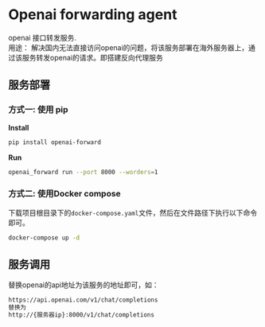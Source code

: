 # Openai forwarding agent
openai 接口转发服务.   
用途： 
解决国内无法直接访问openai的问题，将该服务部署在海外服务器上，通过该服务转发openai的请求。即搭建反向代理服务



## 服务部署
### 方式一: 使用 pip
**Install**
```bash
pip install openai-forward
```
**Run**
```bash
openai_forward run --port 8000 --worders=1
```

### 方式二: 使用Docker compose
下载项目根目录下的`docker-compose.yaml`文件，然后在文件路径下执行以下命令即可。
```bash
docker-compose up -d
```

## 服务调用
替换openai的api地址为该服务的地址即可，如：
```bash
https://api.openai.com/v1/chat/completions
替换为
http://{服务器ip}:8000/v1/chat/completions
```


